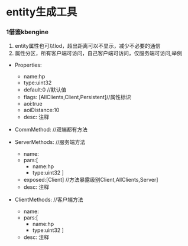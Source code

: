 # entity生成工具

### 1借鉴kbengine

1. entity属性也可以lod，超出距离可以不显示，减少不必要的通信
2. 属性分区，所有客户端可访问，自己客户端可访问，仅服务端可访问,举例

+ Properties:
    - name:hp
    - type:uint32
    - default:0 //默认值
    - flags: [AllClients,Client,Persistent]//属性标识
    - aoi:true
    - aoiDistance:10
    - desc: 注释


+ CommMethod: //双端都有方法

+ ServerMethods: //服务端方法
    - name:
    - pars:[
        - name:hp
        - type:uint32
    ]
    - exposed:[Client] //方法暴露级别Client,AllClients,Server] 
    - desc: 注释

+ ClientMethods: //客户端方法
   - name:
   - pars:[
        - name:hp
        - type:uint32
    ]
    - desc: 注释